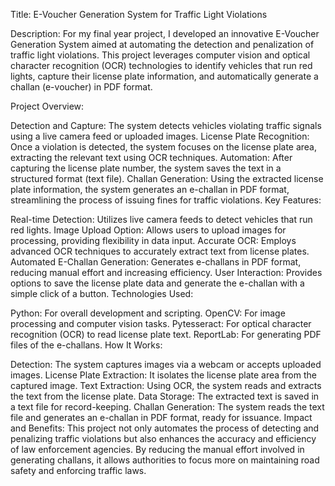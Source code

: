 Title: E-Voucher Generation System for Traffic Light Violations

Description:
For my final year project, I developed an innovative E-Voucher Generation System aimed at automating the detection and penalization of traffic light violations. This project leverages computer vision and optical character recognition (OCR) technologies to identify vehicles that run red lights, capture their license plate information, and automatically generate a challan (e-voucher) in PDF format.

Project Overview:

Detection and Capture: The system detects vehicles violating traffic signals using a live camera feed or uploaded images.
License Plate Recognition: Once a violation is detected, the system focuses on the license plate area, extracting the relevant text using OCR techniques.
Automation: After capturing the license plate number, the system saves the text in a structured format (text file).
Challan Generation: Using the extracted license plate information, the system generates an e-challan in PDF format, streamlining the process of issuing fines for traffic violations.
Key Features:

Real-time Detection: Utilizes live camera feeds to detect vehicles that run red lights.
Image Upload Option: Allows users to upload images for processing, providing flexibility in data input.
Accurate OCR: Employs advanced OCR techniques to accurately extract text from license plates.
Automated E-Challan Generation: Generates e-challans in PDF format, reducing manual effort and increasing efficiency.
User Interaction: Provides options to save the license plate data and generate the e-challan with a simple click of a button.
Technologies Used:

Python: For overall development and scripting.
OpenCV: For image processing and computer vision tasks.
Pytesseract: For optical character recognition (OCR) to read license plate text.
ReportLab: For generating PDF files of the e-challans.
How It Works:

Detection: The system captures images via a webcam or accepts uploaded images.
License Plate Extraction: It isolates the license plate area from the captured image.
Text Extraction: Using OCR, the system reads and extracts the text from the license plate.
Data Storage: The extracted text is saved in a text file for record-keeping.
Challan Generation: The system reads the text file and generates an e-challan in PDF format, ready for issuance.
Impact and Benefits:
This project not only automates the process of detecting and penalizing traffic violations but also enhances the accuracy and efficiency of law enforcement agencies. By reducing the manual effort involved in generating challans, it allows authorities to focus more on maintaining road safety and enforcing traffic laws.
